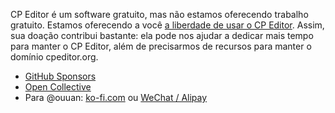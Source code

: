 CP Editor é um software gratuito, mas não estamos oferecendo trabalho gratuito. Estamos oferecendo a você [a liberdade de usar o CP Editor](https://www.gnu.org/philosophy/free-sw.html). Assim, sua doação contribui bastante: ela pode nos ajudar a dedicar mais tempo para manter o CP Editor, além de precisarmos de recursos para manter o domínio cpeditor.org.

-   [GitHub Sponsors](https://github.com/sponsors/cpeditor)
-   [Open Collective](https://opencollective.com/cpeditor)
-   Para @ouuan: [ko-fi.com](https://ko-fi.com/ouuan) ou [WeChat / Alipay](https://ouuan.moe/sponsor?utm_source=cpeditor)
